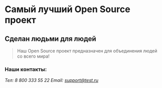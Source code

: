 # Самый лучший Open Source проект

## Сделан людьми для людей

> Наш Open Source проект предназначен для объединения людей со всего мира!

### Наши контакты:

*Тел: 8 800 333 55 22*
*Email: support@test.ru*
